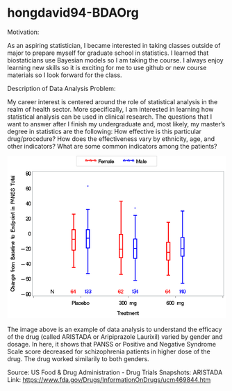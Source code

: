 # hongdavid94-BDAOrg

Motivation:

As an aspiring statistician, I became interested in taking classes outside of major to prepare myself for graduate school in statistics. I learned that biostaticians use Bayesian models so I am taking the course. I always enjoy learning new skills so it is exciting for me to use github or new course materials so I look forward for the class.

Description of Data Analysis Problem:

My career interest is centered around the role of statistical analysis in the realm of health sector. More specifically, I am interested in learning how statistical analysis can be used in clinical research. The questions that I want to answer after I finish my undergraduate and, most likely, my master’s degree in statistics are the following: How effective is this particular drug/procedure? How does the effectiveness vary by ethnicity, age, and other indicators? What are some common indicators among the patients? 


![ARISTADA IMAGE2](/ARISTADA.png)


The image above is an example of data analysis to understand the efficacy of the drug (called ARISTADA or Aripiprazole Laurixil) varied by gender and dosage. In here, it shows that PANSS or Positive and Negative Syndrome Scale score decreased for schizophrenia patients in higher dose of the drug. The drug worked similarily to both genders.


Source: US Food & Drug Administration - Drug Trials Snapshots: ARISTADA
Link: https://www.fda.gov/Drugs/InformationOnDrugs/ucm469844.htm
